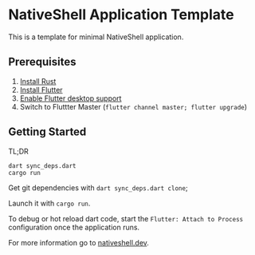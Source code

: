# NativeShell Application Template

This is a template for minimal NativeShell application.

## Prerequisites

1. [Install Rust](https://www.rust-lang.org/tools/install)
2. [Install Flutter](https://flutter.dev/docs/get-started/install)
3. [Enable Flutter desktop support](https://flutter.dev/desktop#set-up)
4. Switch to Fluttter Master (`flutter channel master; flutter upgrade`)

## Getting Started

TL;DR
```
dart sync_deps.dart
cargo run
```

Get git dependencies with `dart sync_deps.dart clone`;

Launch it with `cargo run`.

To debug or hot reload dart code, start the `Flutter: Attach to Process` configuration once the application runs.

For more information go to [nativeshell.dev](https://nativeshell.dev).

